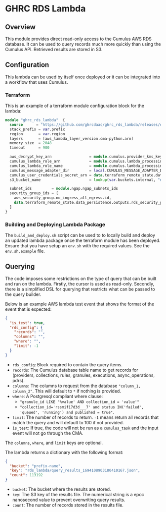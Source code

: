 # GHRC RDS Lambda

## Overview
This module provides direct read-only access to the Cumulus AWS RDS database. It 
can be used to query records much more quickly than using the Cumulus API. Retrieved results
are stored in S3.

## Configuration
This lambda can be used by itself once deployed or it can be integrated into a workflow that uses Cumulus.

### Terraform
This is an example of a terraform module configuration block for the lambda:
```terraform
module "ghrc_rds_lambda"  {
  source      = "https://github.com/ghrcdaac/ghrc_rds_lambda/releases/download/<release_version>/ghrc_rds_lambda.zip"
  stack_prefix = var.prefix
  region       = var.region
  layers       = [aws_lambda_layer_version.cma-python.arn]
  memory_size  = 2048
  timeout      = 900

  aws_decrypt_key_arn                 = module.cumulus.provider_kms_key_id
  cumulus_lambda_role_arn             = module.cumulus.lambda_processing_role_arn
  cumulus_lambda_role_name            = module.cumulus.lambda_processing_role_name
  cumulus_message_adapter_dir         = local.CUMULUS_MESSAGE_ADAPTER_DIR
  cumulus_user_credentials_secret_arn = data.terraform_remote_state.data_persistence.outputs.user_credentials_secret_arn
  s3_bucket_name                      = lookup(var.buckets.internal, "name", null)

  subnet_ids         = module.ngap.ngap_subnets_ids
  security_group_ids = [
    aws_security_group.no_ingress_all_egress.id,
    data.terraform_remote_state.data_persistence.outputs.rds_security_group
  ]
}
```

### Building and Deploying Lambda Package
The `build_and_deploy.sh` script can be used to to locally build and deploy an updated lambda package once the terraform module has been deployed. Ensure that you have setup an `env.sh` with the required values. See the `env.sh.example` file.

## Querying
The code imposes some restrictions on the type of query that can be built and run on the lambda. Firstly, the cursor
is used as read-only. Secondly, there is a simplified DSL for querying that restricts what can be passed to the query
builder.

Below is an example AWS lambda test event that shows the format of the event that is expected:
```json
{
  "is_test": true,
  "rds_config": {
    "records": "",
    "columns": "",
    "where": "",
    "limit": -1
  }
}
```
 - `rds_config`: Block required to contain the query items.
 - `records`: The Cumulus database table name to get records for (providers, collections, rules, granules, executions, async_operations, pdrs).
 - `columns`: The columns to request from the database `"column_1, column_2"`. This will default to `*` if nothing is provided. 
 - `where`: A Postgresql compliant where clause: 
   - `"granule_id LIKE '%value' AND collection_id = 'value'"`
   - `"collection_id='rssmif17d3d___7' and status IN('failed', 'queued', 'running') and published = true"`.
 - `limit`: The number of records to return. `-1` means return all records that match the query and will default to 100 if not provided.
 - `is_test`: If true, the code will not be run as a `cumulus_task` and the input event will not go through the CMA.

The `columns`, `where`, and `limit` keys are optional. 

The lambda returns a dictionary with the following format:
```json
{
  "bucket": "prefix-name",
  "key": "rds_lambda/query_results_1694108903180410167.json",
  "count": 113192
}
```
 - `bucket`: The bucket where the results are stored.
 - `key`: The S3 key of the results file. The numerical string is a epoc nanosecond value to prevent overwriting query results.
 - `count`: The number of records stored in the results file.
